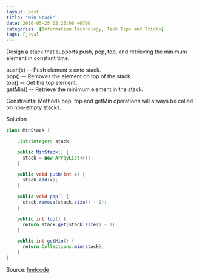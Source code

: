 ```yaml
---
layout: post
title: "Min Stack"
date: 2016-05-25 05:25:06 +0700
categories: [Information Technology, Tech Tips and Tricks]
tags: [java]
---
```


Design a stack that supports push, pop, top, and retrieving the minimum element in constant time.

push(x) -- Push element x onto stack. <br/>
pop() -- Removes the element on top of the stack. <br/>
top() -- Get the top element. <br/>
getMin() -- Retrieve the minimum element in the stack. <br/>

Constraints:
Methods pop, top and getMin operations will always be called on non-empty stacks.

Solution

```java
class MinStack {

    List<Integer> stack;

    public MinStack() {
      stack = new ArrayList<>();
    }

    public void push(int x) {
      stack.add(x);
    }

    public void pop() {
      stack.remove(stack.size() - 1);
    }

    public int top() {
      return stack.get(stack.size() - 1);
    }

    public int getMin() {
      return Collections.min(stack);
    }
}
```

Source: [leetcode](https://leetcode.com/problems/min-stack/)
